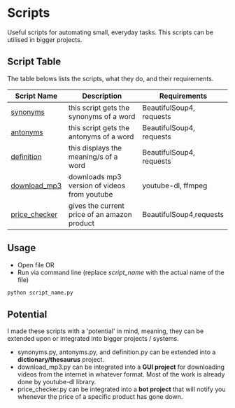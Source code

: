 # Scripts
Useful scripts for automating small, everyday tasks. This scripts can be utilised in bigger projects.

## Script Table
The table belows lists the scripts, what they do, and their requirements.

| Script Name                     | Description                                  | Requirements             |
| ------------------------------- | -------------------------------------------- |  ----------------------- |
| [synonyms](synonyms.py)         | this script gets the synonyms of a word      | BeautifulSoup4, requests |
| [antonyms](antonyms.py)         | this script gets the antonyms of a word      | BeautifulSoup4, requests |
| [definition](definition.py)     | this displays the meaning/s of a word        | BeautifulSoup4, requests |
| [download_mp3](download_mp3.py) | downloads mp3 version of videos from youtube | youtube-dl, ffmpeg       |
| [price_checker](price_checker.py) | gives the current price of an amazon product | BeautifulSoup4,requests       |

## Usage
- Open file
OR
- Run via command line (replace *script_name* with the actual name of the file)
```sh
python script_name.py
```

## Potential
I made these scripts with a 'potential' in mind, meaning, they can be extended upon or integrated into bigger projects / systems.

- synonyms.py, antonyms.py, and definition.py can be extended into a **dictionary/thesaurus** project.
- download_mp3.py can be integrated into a **GUI project** for downloading videos from the internet in whatever format. Most of the work is already done by youtube-dl library.
- price_checker.py can be integrated into a **bot project** that will notify you whenever the price of a specific product has gone down.